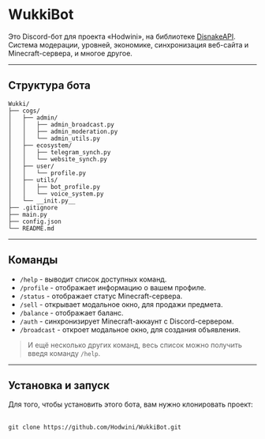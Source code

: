 # WukkiBot

Это Discord-бот для проекта «Hodwini», на библиотеке [DisnakeAPI](https://disnake.dev/).
<br>Система модерации, уровней, экономике, синхронизация веб-сайта и Minecraft-сервера, и многое другое.

___
## Структура бота

```
Wukki/
├── cogs/
│   ├── admin/
│   │   ├── admin_broadcast.py
│   │   ├── admin_moderation.py
│   │   └── admin_utils.py
│   ├── ecosystem/
│   │   ├── telegram_synch.py
│   │   └── website_synch.py
│   ├── user/
│   │   └── profile.py
│   ├── utils/
│   │   ├── bot_profile.py
│   │   └── voice_system.py
│   └── __init.py__
├── .gitignore
├── main.py
├── config.json
└── README.md
```
___
## Команды

- `/help` - выводит список доступных команд.
- `/profile` - отображает информацию о вашем профиле.
- `/status` - отображает статус Minecraft-сервера.
- `/sell` - открывает модальное окно, для продажи предмета.
- `/balance` - отображает баланс.
- `/auth` - синхронизирует Minecraft-аккаунт с Discord-сервером.
- `/broadcast` - откроет модальное окно, для создания объявления.

> И ещё несколько других команд, весь список можно получить введя команду `/help`.
___

## Установка и запуск

Для того, чтобы установить этого бота, вам нужно клонировать проект:

 <br>```git clone https://github.com/Hodwini/WukkiBot.git```